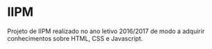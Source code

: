 # IIPM

Projeto de IIPM realizado no ano letivo 2016/2017 de modo a adquirir conhecimentos sobre HTML, CSS e Javascript.
